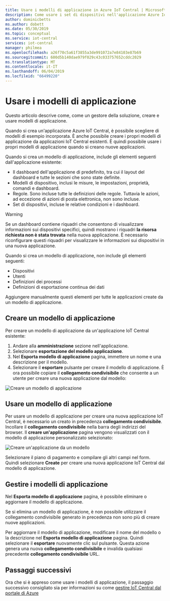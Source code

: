 ```yaml
---
title: Usare i modelli di applicazione in Azure IoT Central | Microsoft Docs
description: Come usare i set di dispositivi nell'applicazione Azure IoT Central in qualità di operatore.
author: dominicbetts
ms.author: dobett
ms.date: 05/30/2019
ms.topic: conceptual
ms.service: iot-central
services: iot-central
manager: philmea
ms.openlocfilehash: a26f70c5a61f3855a3de991072a7e84103e87b69
ms.sourcegitcommit: 600d5b140dae979f029c43c033757652cddc2029
ms.translationtype: MT
ms.contentlocale: it-IT
ms.lasthandoff: 06/04/2019
ms.locfileid: "66499220"
---
```

# <a name="use-application-templates"></a>Usare i modelli di applicazione

Questo articolo descrive come, come un gestore della soluzione, creare e usare modelli di applicazione.

Quando si crea un'applicazione Azure IoT Central, è possibile scegliere di modelli di esempio incorporata. È anche possibile creare i propri modelli di applicazione da applicazioni IoT Central esistenti. È quindi possibile usare i propri modelli di applicazione quando si creano nuove applicazioni.

Quando si crea un modello di applicazione, include gli elementi seguenti dall'applicazione esistente:

- Il dashboard dell'applicazione di predefinito, tra cui il layout del dashboard e tutte le sezioni che sono state definite.
- Modelli di dispositivo, inclusi le misure, le impostazioni, proprietà, comandi e dashboard.
- Regole. Sono incluse tutte le definizioni delle regole. Tuttavia le azioni, ad eccezione di azioni di posta elettronica, non sono incluse.
- Set di dispositivi, incluse le relative condizioni e i dashboard.

> [!WARNING]
> Se un dashboard contiene riquadri che consentono di visualizzare informazioni sui dispositivi specifici, quindi mostrano i riquadri **la risorsa richiesta non è stata trovata** nella nuova applicazione. È necessario riconfigurare questi riquadri per visualizzare le informazioni sui dispositivi in una nuova applicazione.

Quando si crea un modello di applicazione, non include gli elementi seguenti:

- Dispositivi
- Utenti
- Definizioni dei processi
- Definizioni di esportazione continua dei dati

Aggiungere manualmente questi elementi per tutte le applicazioni create da un modello di applicazione.

## <a name="create-an-application-template"></a>Creare un modello di applicazione

Per creare un modello di applicazione da un'applicazione IoT Central esistente:

1. Andare alla **amministrazione** sezione nell'applicazione.
1. Selezionare **esportazione del modello applicazione**.
1. Nel **Esporta modello di applicazione** pagina, immettere un nome e una descrizione per il modello.
1. Selezionare il **esportare** pulsante per creare il modello di applicazione. È ora possibile copiare il **collegamento condivisibile** che consente a un utente per creare una nuova applicazione dal modello:

![Creare un modello di applicazione](media/howto-use-app-templates/create-template.png)

## <a name="use-an-application-template"></a>Usare un modello di applicazione

Per usare un modello di applicazione per creare una nuova applicazione IoT Central, è necessario un creato in precedenza **collegamento condivisibile**. Incollare il **collegamento condivisibile** nella barra degli indirizzi del browser. Il **creare un'applicazione** pagina vengono visualizzati con il modello di applicazione personalizzato selezionato:

![Creare un'applicazione da un modello](media/howto-use-app-templates/create-app.png)

Selezionare il piano di pagamento e compilare gli altri campi nel form. Quindi selezionare **Create** per creare una nuova applicazione IoT Central dal modello di applicazione.

## <a name="manage-application-templates"></a>Gestire i modelli di applicazione

Nel **Esporta modello di applicazione** pagina, è possibile eliminare o aggiornare il modello di applicazione.

Se si elimina un modello di applicazione, è non possibile utilizzare il collegamento condivisibile generato in precedenza non sono più di creare nuove applicazioni.

Per aggiornare il modello di applicazione, modificare il nome del modello o la descrizione nel **Esporta modello di applicazione** pagina. Quindi selezionare il **esportare** nuovamente clic sul pulsante. Questa azione genera una nuova **collegamento condivisibile** e invalida qualsiasi precedente **collegamento condivisibile** URL.

## <a name="next-steps"></a>Passaggi successivi

Ora che si è appreso come usare i modelli di applicazione, il passaggio successivo consigliato sia per informazioni su come [gestire IoT Central dal portale di Azure](howto-manage-iot-central-from-portal.md)
